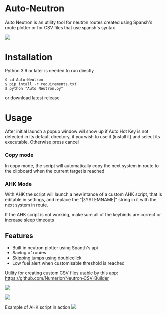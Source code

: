 # Auto-Neutron
Auto Neutron is an utility tool for neutron routes created using Spansh's route plotter or for CSV files that use spansh's syntax

![](https://i.imgur.com/o10p5mg.png)


# Installation
Python 3.6 or later is needed to run directly
```
$ cd Auto-Neutron
$ pip intall -r requirements.txt
$ python "Auto Neutron.py"
```
or download latest release

# Usage
After initial launch a popup window will show up if Auto Hot Key is not detected in its default directory, if you wish to use it (install it) and select its executable.
Otherwise press cancel
### Copy mode
In copy mode, the script will automatically copy the next system in route to the clipboard when the current target is reached

### AHK Mode
With AHK the script will launch a new intance of a custom AHK script, that is editable in settings, and replace the "|SYSTEMNAME|" string in it with the next system in route.

If the AHK script is not working, make sure all of the keybinds are correct or increase sleep timeouts

## Features
* Built in neutron plotter using Spansh's api
* Saving of routes
* Skipping jumps using doubleclick
* Low fuel alert when customisable threshold is reached

Utility for creating custom CSV files usable by this app:
https://github.com/Numerlor/Neutron-CSV-Builder


![](https://i.imgur.com/kTagchR.png)

![](https://i.imgur.com/RYVthYw.png)

Example of AHK script in action
![](https://i.imgur.com/ciZ5iQW.jpg)
